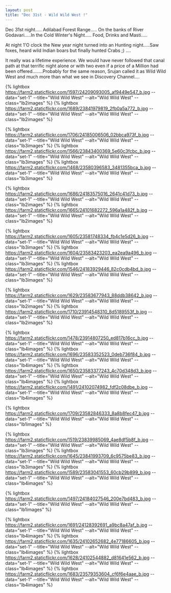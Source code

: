 ```yaml
---
layout: post
title: "Dec 31st - Wild Wild West !"
---
```


<p>Dec 31st night.....
Adilabad Forest Range..... 
On the banks of River Godavari.....In the Cold Winter's Night.....
Food, Drinks and Masti.....
<p>At night 1'O clock the New year night turned into an Hunting night.....Saw foxes, heard wild Indian boars but finally hunted Crabs ;) ....
<p>It really was a lifetime experience. We would have never followed that canal path at that terrific night alone or with two even if a price of a Million had been offered........Probably for the same reason, Srujan called it as Wild Wild West and much more than what we see in Discovery Channel....
</p>

<p>

{% lightbox https://farm2.staticflickr.com/1597/24209093005_af9449e547_b.jpg --data="set-1" --title="Wild Wild West" --alt="Wild Wild West" --class="lb2images" %}
{% lightbox https://farm2.staticflickr.com/1689/23841979819_2fb0a5a772_b.jpg --data="set-1" --title="Wild Wild West" --alt="Wild Wild West" --class="lb2images" %}

</p>

<p>

{% lightbox https://farm2.staticflickr.com/1706/24185006506_02bbca973f_b.jpg --data="set-1" --title="Wild Wild West" --alt="Wild Wild West" --class="lb3images" %}
{% lightbox https://farm2.staticflickr.com/1566/23843400369_5e60c3fcbc_b.jpg --data="set-1" --title="Wild Wild West" --alt="Wild Wild West" --class="lb3images" %}
{% lightbox https://farm2.staticflickr.com/1468/23580396583_3481355bca_b.jpg --data="set-1" --title="Wild Wild West" --alt="Wild Wild West" --class="lb3images" %}

</p>

<!--more-->

<p>

{% lightbox https://farm2.staticflickr.com/1686/24183575016_2641c41d73_b.jpg --data="set-1" --title="Wild Wild West" --alt="Wild Wild West" --class="lb2images" %}
{% lightbox https://farm2.staticflickr.com/1665/24101682272_596a1a482f_b.jpg --data="set-1" --title="Wild Wild West" --alt="Wild Wild West" --class="lb2images" %}

</p>

<p>

{% lightbox https://farm2.staticflickr.com/1605/23581748334_fb4c1e5d26_b.jpg --data="set-1" --title="Wild Wild West" --alt="Wild Wild West" --class="lb3images" %}
{% lightbox https://farm2.staticflickr.com/1604/23583423203_ea2ea9a496_b.jpg --data="set-1" --title="Wild Wild West" --alt="Wild Wild West" --class="lb3images" %}
{% lightbox https://farm2.staticflickr.com/1546/24183929446_82c0cdb4bd_b.jpg --data="set-1" --title="Wild Wild West" --alt="Wild Wild West" --class="lb3images" %}

</p>

<p>

{% lightbox https://farm2.staticflickr.com/1629/23583677943_88ddb38642_b.jpg --data="set-1" --title="Wild Wild West" --alt="Wild Wild West" --class="lb2images" %}
{% lightbox https://farm2.staticflickr.com/1710/23914548310_8d5189553f_b.jpg --data="set-1" --title="Wild Wild West" --alt="Wild Wild West" --class="lb2images" %}

</p>

<p>

{% lightbox https://farm2.staticflickr.com/1478/23914807250_ed817b16cc_b.jpg --data="set-1" --title="Wild Wild West" --alt="Wild Wild West" --class="lb4images" %}
{% lightbox https://farm2.staticflickr.com/1696/23583352523_0deb736f84_b.jpg --data="set-1" --title="Wild Wild West" --alt="Wild Wild West" --class="lb4images" %}
{% lightbox https://farm2.staticflickr.com/1650/23583377243_4c70d348d3_b.jpg --data="set-1" --title="Wild Wild West" --alt="Wild Wild West" --class="lb4images" %}
{% lightbox https://farm2.staticflickr.com/1491/24102074982_fdf2c08dbe_b.jpg --data="set-1" --title="Wild Wild West" --alt="Wild Wild West" --class="lb4images" %}

</p>

<p>

{% lightbox https://farm2.staticflickr.com/1709/23582846333_8a8b8fec47_b.jpg --data="set-1" --title="Wild Wild West" --alt="Wild Wild West" --class="lb1images" %}

</p>

<p>

{% lightbox https://farm2.staticflickr.com/1519/23839985069_4ae8df5b8f_b.jpg --data="set-1" --title="Wild Wild West" --alt="Wild Wild West" --class="lb3images" %}
{% lightbox https://farm2.staticflickr.com/1645/23841993709_6c9575be83_b.jpg --data="set-1" --title="Wild Wild West" --alt="Wild Wild West" --class="lb3images" %}
{% lightbox https://farm2.staticflickr.com/1589/23583041553_60cb29b899_b.jpg --data="set-1" --title="Wild Wild West" --alt="Wild Wild West" --class="lb4images" %}

</p>

<p>

{% lightbox https://farm2.staticflickr.com/1497/24184027546_200e7bd483_b.jpg --data="set-1" --title="Wild Wild West" --alt="Wild Wild West" --class="lb1images" %}

</p>

<p>

{% lightbox https://farm2.staticflickr.com/1691/24128392691_a9bc8a47af_b.jpg --data="set-1" --title="Wild Wild West" --alt="Wild Wild West" --class="lb4images" %}
{% lightbox https://farm2.staticflickr.com/1635/24102652682_4e77186605_b.jpg --data="set-1" --title="Wild Wild West" --alt="Wild Wild West" --class="lb4images" %}
{% lightbox https://farm2.staticflickr.com/1628/24102544882_d81641e562_b.jpg --data="set-1" --title="Wild Wild West" --alt="Wild Wild West" --class="lb4images" %}
{% lightbox https://farm2.staticflickr.com/1683/23579353604_cf6f6e4aae_b.jpg --data="set-1" --title="Wild Wild West" --alt="Wild Wild West" --class="lb4images" %}

</p>
